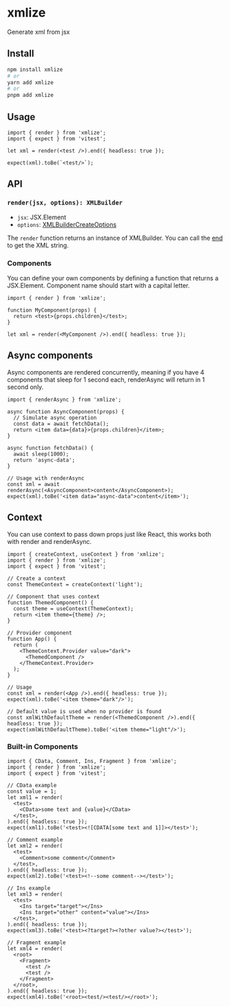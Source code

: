 # xmlize

Generate xml from jsx

## Install

```bash
npm install xmlize
# or
yarn add xmlize
# or
pnpm add xmlize
```

## Usage

```tsx
import { render } from 'xmlize';
import { expect } from 'vitest';

let xml = render(<test />).end({ headless: true });

expect(xml).toBe(`<test/>`);
```

## API

### `render(jsx, options): XMLBuilder`

- `jsx`: JSX.Element
- `options`: [XMLBuilderCreateOptions](https://oozcitak.github.io/xmlbuilder2/builder-functions.html#builder-options)

The `render` function returns an instance of XMLBuilder. You can call the [end](https://oozcitak.github.io/xmlbuilder2/conversion-functions.html#end) to get the XML string.

### Components

You can define your own components by defining a function that returns a JSX.Element. Component name should start with a capital letter.

```tsx
import { render } from 'xmlize';

function MyComponent(props) {
  return <test>{props.children}</test>;
}

let xml = render(<MyComponent />).end({ headless: true });
```

## Async components

Async components are rendered concurrently, meaning if you have 4 components that sleep for 1 second each, renderAsync will return in 1 second only.

```tsx
import { renderAsync } from 'xmlize';

async function AsyncComponent(props) {
  // Simulate async operation
  const data = await fetchData();
  return <item data={data}>{props.children}</item>;
}

async function fetchData() {
  await sleep(1000);
  return 'async-data';
}

// Usage with renderAsync
const xml = await renderAsync(<AsyncComponent>content</AsyncComponent>);
expect(xml).toBe('<item data="async-data">content</item>');
```

## Context

You can use context to pass down props just like React, this works both with render and renderAsync.

```tsx
import { createContext, useContext } from 'xmlize';
import { render } from 'xmlize';
import { expect } from 'vitest';

// Create a context
const ThemeContext = createContext('light');

// Component that uses context
function ThemedComponent() {
  const theme = useContext(ThemeContext);
  return <item theme={theme} />;
}

// Provider component
function App() {
  return (
    <ThemeContext.Provider value="dark">
      <ThemedComponent />
    </ThemeContext.Provider>
  );
}

// Usage
const xml = render(<App />).end({ headless: true });
expect(xml).toBe('<item theme="dark"/>');

// Default value is used when no provider is found
const xmlWithDefaultTheme = render(<ThemedComponent />).end({ headless: true });
expect(xmlWithDefaultTheme).toBe('<item theme="light"/>');
```

### Built-in Components

```tsx
import { CData, Comment, Ins, Fragment } from 'xmlize';
import { render } from 'xmlize';
import { expect } from 'vitest';

// CData example
const value = 1;
let xml1 = render(
  <test>
    <CData>some text and {value}</CData>
  </test>,
).end({ headless: true });
expect(xml1).toBe('<test><![CDATA[some text and 1]]></test>');

// Comment example
let xml2 = render(
  <test>
    <Comment>some comment</Comment>
  </test>,
).end({ headless: true });
expect(xml2).toBe('<test><!--some comment--></test>');

// Ins example
let xml3 = render(
  <test>
    <Ins target="target"></Ins>
    <Ins target="other" content="value"></Ins>
  </test>,
).end({ headless: true });
expect(xml3).toBe('<test><?target?><?other value?></test>');

// Fragment example
let xml4 = render(
  <root>
    <Fragment>
      <test />
      <test />
    </Fragment>
  </root>,
).end({ headless: true });
expect(xml4).toBe('<root><test/><test/></root>');
```
